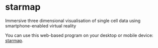# starmap
Immersive three dimensional visualisation of single cell data using smartphone-enabled virtual reality


You can use this web-based program on your desktop or mobile device: [starmap](https://vccri.github.io/starmap/).

